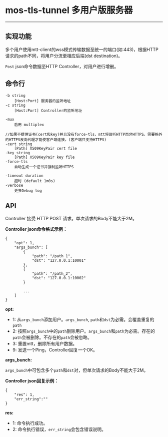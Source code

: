 # mos-tls-tunnel 多用户版服务器

---

## 实现功能

多个用户使用mtt-client的wss模式传输数据至统一的端口(如:443)，根据HTTP请求的path不同，将用户分流至相应后端(dst destination)。

`Post` json命令数据至HTTP Controller，对用户进行增删。

## 命令行

    -b string
        [Host:Port] 服务器的监听地址
    -c string
        [Host:Port] Controller的监听地址

    -mux
        启用 multiplex

    //如果不提供证书(cert和key)并且没有force-tls，mtt将监听HTTP而非HTTPS。需要格外的HTTPS反向代理才能使客户端连接。(客户端只支持HTTPS)
    -cert string
        [Path] X509KeyPair cert file
    -key string
        [Path] X509KeyPair key file
    -force-tls
        自动生成一个证书并强制监听HTTPS 

    -timeout duration
        超时 (default 1m0s)
    -verbose
        更多Debug log 

## API

Controller 接受 HTTP POST 请求。单次请求的Body不能大于2M。

**Controller json命令格式示例：**

    {
        "opt": 1,
        "args_bunch": [
            {
                "path": "/path_1",
                "dst": "127.0.0.1:10001"
            },
            {
                "path": "/path_2",
                "dst": "127.0.0.1:10002"
            }

            ...
        ]
    }

**opt:**

* 1: 从`args_bunch`添加用户。`args_bunch`, `path`和`dst`为必需。会覆盖重复的`path`
* 2: 按照`args_bunch`中的`path`删除用户。`args_bunch`和`path`为必需。存在的`path`会被删除。不存在的`path`会被忽略。
* 3: 重置mtt，删除所有用户数据。
* 9: 发送一个Ping，Controller回复一个OK。

**args_bunch:**

`args_bunch`中可包含多个`path`和`dst`对，但单次请求的Body不能大于2M。

**Controller json回复示例：**

    {
        "res": 1,
        "err_string":""
    }

**res:** 

* 1: 命令执行成功。
* 2: 命令执行错误，`err_string`会包含错误说明。